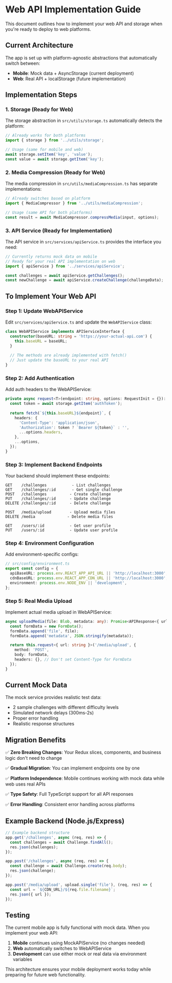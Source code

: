 # Web API Implementation Guide

This document outlines how to implement your web API and storage when you're ready to deploy to web platforms.

## Current Architecture

The app is set up with platform-agnostic abstractions that automatically switch between:
- **Mobile**: Mock data + AsyncStorage (current deployment)
- **Web**: Real API + localStorage (future implementation)

## Implementation Steps

### 1. Storage (Ready for Web)

The storage abstraction in `src/utils/storage.ts` automatically detects the platform:

```typescript
// Already works for both platforms
import { storage } from '../utils/storage';

// Usage (same for mobile and web)
await storage.setItem('key', 'value');
const value = await storage.getItem('key');
```

### 2. Media Compression (Ready for Web)

The media compression in `src/utils/mediaCompression.ts` has separate implementations:

```typescript
// Already switches based on platform
import { MediaCompressor } from '../utils/mediaCompression';

// Usage (same API for both platforms)
const result = await MediaCompressor.compressMedia(input, options);
```

### 3. API Service (Ready for Implementation)

The API service in `src/services/apiService.ts` provides the interface you need:

```typescript
// Currently returns mock data on mobile
// Ready for your real API implementation on web
import { apiService } from '../services/apiService';

const challenges = await apiService.getChallenges();
const newChallenge = await apiService.createChallenge(challengeData);
```

## To Implement Your Web API

### Step 1: Update WebAPIService

Edit `src/services/apiService.ts` and update the `WebAPIService` class:

```typescript
class WebAPIService implements APIServiceInterface {
  constructor(baseURL: string = 'https://your-actual-api.com') {
    this.baseURL = baseURL;
  }
  
  // The methods are already implemented with fetch()
  // Just update the baseURL to your real API
}
```

### Step 2: Add Authentication

Add auth headers to the WebAPIService:

```typescript
private async request<T>(endpoint: string, options: RequestInit = {}): Promise<APIResponse<T>> {
  const token = await storage.getItem('authToken');
  
  return fetch(`${this.baseURL}${endpoint}`, {
    headers: {
      'Content-Type': 'application/json',
      'Authorization': token ? `Bearer ${token}` : '',
      ...options.headers,
    },
    ...options,
  });
}
```

### Step 3: Implement Backend Endpoints

Your backend should implement these endpoints:

```
GET    /challenges           - List challenges
GET    /challenges/:id       - Get single challenge
POST   /challenges          - Create challenge
PUT    /challenges/:id      - Update challenge
DELETE /challenges/:id      - Delete challenge

POST   /media/upload        - Upload media files
DELETE /media              - Delete media files

GET    /users/:id           - Get user profile
PUT    /users/:id           - Update user profile
```

### Step 4: Environment Configuration

Add environment-specific configs:

```typescript
// src/config/environment.ts
export const config = {
  apiBaseURL: process.env.REACT_APP_API_URL || 'http://localhost:3000',
  cdnBaseURL: process.env.REACT_APP_CDN_URL || 'http://localhost:3000',
  environment: process.env.NODE_ENV || 'development',
};
```

### Step 5: Real Media Upload

Implement actual media upload in WebAPIService:

```typescript
async uploadMedia(file: Blob, metadata: any): Promise<APIResponse<{ url: string }>> {
  const formData = new FormData();
  formData.append('file', file);
  formData.append('metadata', JSON.stringify(metadata));

  return this.request<{ url: string }>('/media/upload', {
    method: 'POST',
    body: formData,
    headers: {}, // Don't set Content-Type for FormData
  });
}
```

## Current Mock Data

The mock service provides realistic test data:

- 2 sample challenges with different difficulty levels
- Simulated network delays (300ms-2s)
- Proper error handling
- Realistic response structures

## Migration Benefits

✅ **Zero Breaking Changes**: Your Redux slices, components, and business logic don't need to change

✅ **Gradual Migration**: You can implement endpoints one by one

✅ **Platform Independence**: Mobile continues working with mock data while web uses real APIs

✅ **Type Safety**: Full TypeScript support for all API responses

✅ **Error Handling**: Consistent error handling across platforms

## Example Backend (Node.js/Express)

```javascript
// Example backend structure
app.get('/challenges', async (req, res) => {
  const challenges = await Challenge.findAll();
  res.json(challenges);
});

app.post('/challenges', async (req, res) => {
  const challenge = await Challenge.create(req.body);
  res.json(challenge);
});

app.post('/media/upload', upload.single('file'), (req, res) => {
  const url = `${CDN_URL}/${req.file.filename}`;
  res.json({ url });
});
```

## Testing

The current mobile app is fully functional with mock data. When you implement your web API:

1. **Mobile** continues using MockAPIService (no changes needed)
2. **Web** automatically switches to WebAPIService
3. **Development** can use either mock or real data via environment variables

This architecture ensures your mobile deployment works today while preparing for future web functionality.
